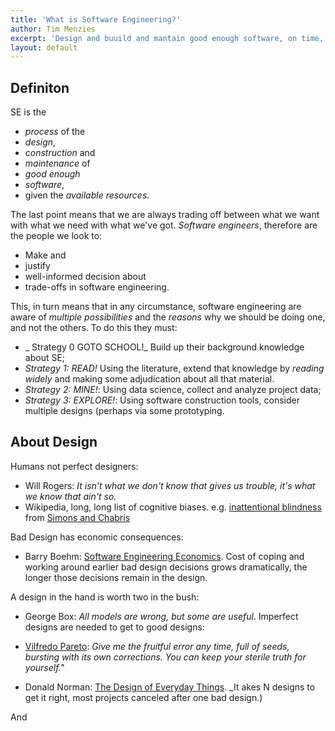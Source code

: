 ```yaml
---
title: 'What is Software Engineering?'
author: Tim Menzies
excerpt: 'Design and buuild and mantain good enough software, on time, on budget'
layout: default
---
```


## Definiton


SE is the 

+ _process_ of the
+ _design_,
+ _construction_ and
+ _maintenance_ of
+ _good  enough_
+ _software_,
+ given the _available resources_.

The last point means that we are always trading off between
what we want with
what we need with what we've got. _Software engineers_, therefore
are the people we look to:

+ Make and
+ justify
+ well-informed decision about
+ trade-offs in software engineering.

This, in turn means that in any circumstance, software engineering are
aware of _multiple possibilities_ and the _reasons_ why we should be doing
one, and not the others. To do this they must:

+ _ Strategy 0 GOTO SCHOOL!_ Build up their background knowledge about SE;
+ _Strategy 1: READ!_ Using the literature, extend that knowledge by _reading widely_ and making
  some adjudication about all that material.  
+ _Strategy 2: MINE!_: Using data science, collect and analyze project data;
+ _Strategy 3: EXPLORE!_: Using software construction tools, consider multiple designs (perhaps via some prototyping.

## About Design

Humans not perfect designers:

+ Will Rogers: _It isn't what we don't know that gives us trouble, it's what we know that ain't so._
+ Wikipedia, long, long list of cognitive biases. e.g.
  [inattentional blindness](https://www.youtube.com/watch?v=vJG698U2Mvo)
  from [Simons and Chabris](http://goo.gl/bgHzrn)

Bad Design has economic consequences:

+ Barry Boehm: [Software Engineering Economics](http://goo.gl/Mcnb5l).
  Cost of coping and working around
  earlier bad design decisions grows dramatically, the longer
  those decisions remain in the design.

A design in the hand is worth two in the bush:

+ George Box: _All models are wrong, but some are useful_.
Imperfect designs are needed to get to good designs:

+ [Vilfredo Pareto](http://en.wikipedia.org/wiki/Vilfredo_Pareto):
  _Give me the fruitful error any time, full of
  seeds, bursting with its own corrections. You can
  keep your sterile truth for yourself."_
+ Donald Norman:
  [The Design of Everyday Things](http://goo.gl/iFWt4).
  _It akes N designs to get it right, most projects
   canceled after one bad design.)

And 
